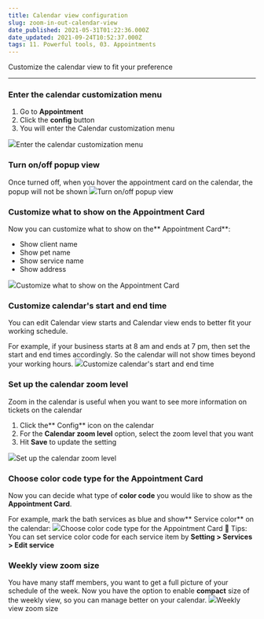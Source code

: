 ```yaml
---
title: Calendar view configuration
slug: zoom-in-out-calendar-view
date_published: 2021-05-31T01:22:36.000Z
date_updated: 2021-09-24T10:52:37.000Z
tags: 11. Powerful tools, 03. Appointments
---
```


Customize the calendar view to fit your preference

---

### Enter the calendar customization menu

1. Go to **Appointment**
2. Click the **config** button
3. You will enter the Calendar customization menu

![](__GHOST_URL__/content/images/2021/09/Screenshot-17.00.11.png)Enter the calendar customization menu
### Turn on/off popup view

Once turned off, when you hover the appointment card on the calendar, the popup will not be shown
![](__GHOST_URL__/content/images/2021/09/Turn-on-off-popup-view.gif)Turn on/off popup view
### Customize what to show on the Appointment Card

Now you can customize what to show on the** Appointment Card**:

- Show client name
- Show pet name
- Show service name
- Show address

![](__GHOST_URL__/content/images/2021/05/config-1.png)Customize what to show on the Appointment Card
### Customize calendar's start and end time

You can edit Calendar view starts and Calendar view ends to better fit your working schedule.

For example, if your business starts at 8 am and ends at 7 pm, then set the start and end times accordingly. So the calendar will not show times beyond your working hours. 
![](__GHOST_URL__/content/images/2021/09/Screenshot-17.05.14.png)Customize calendar's start and end time
### Set up the calendar zoom level

Zoom in the calendar is useful when you want to see more information on tickets on the calendar

1. Click the** Config** icon on the calendar
2. For the **Calendar zoom level** option, select the zoom level that you want
3. Hit **Save** to update the setting

![](__GHOST_URL__/content/images/2021/05/calendar-zoom-level.gif)Set up the calendar zoom level
### Choose color code type for the Appointment Card

Now you can decide what type of **color code** you would like to show as the **Appointment Card**.

For example, mark the bath services as blue and show** Service color** on the calendar:
![](__GHOST_URL__/content/images/2021/09/calendar-color-code.gif)Choose color code type for the Appointment Card
🌟 Tips: You can set service color code for each service item by **Setting > Services > Edit service**

### Weekly view zoom size

You have many staff members, you want to get a full picture of your schedule of the week. Now you have the option to enable **compact** size of the weekly view, so you can manage better on your calendar.
![](__GHOST_URL__/content/images/2021/09/Weekly-view-zoom-size.gif)Weekly view zoom size
